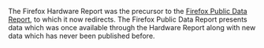 The Firefox Hardware Report was the precursor to the [Firefox Public Data
Report](https://data.firefox.com), to which it now redirects. The Firefox Public
Data Report presents data which was once available through the Hardware Report
along with new data which has never been published before.
